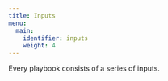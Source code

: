 ```yaml
---
title: Inputs
menu:
  main:
    identifier: inputs
    weight: 4
---
```


Every playbook consists of a series of inputs. 